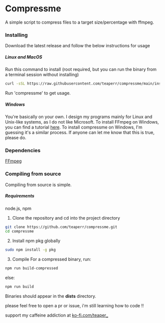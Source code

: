 # Compressme
A simple script to compress files to a target size/percentage with ffmpeg.

### Installing
Download the latest release and follow the below instructions for usage

##### Linux and MacOS
Run this command to install (root required, but you can run the binary from a terminal session without installing)
```bash
curl -sSL https://raw.githubusercontent.com/teaperr/compressme/main/install.sh | bash
```
Run 'compressme' to get usage.

##### Windows
You're basically on your own. I design my programs mainly for Linux and Unix-like systems, as I do not like Microsoft.
To install FFmpeg on Windows, you can find a tutorial [here](https://phoenixnap.com/kb/ffmpeg-windows).
To install compressme on Windows, I'm guessing it's a similar process. If anyone can let me know that this is true, please do.

### Dependencies
[FFmpeg](https://ffmpeg.org/)

### Compiling from source
Compiling from source is simple.

##### Requirements
node.js, npm

1) Clone the repository and cd into the project directory
```bash
git clone https://github.com/teaperr/compressme.git
cd compressme
```
2) Install npm pkg globally
```bash
sudo npm install -g pkg
```
3) Compile
For a compressed binary, run:
```bash
npm run build-compressed
```
else:
```bash
npm run build
```

Binaries should appear in the **dists** directory.

please feel free to open a pr or issue, i'm still learning how to code !!

support my caffeine addiction at [ko-fi.com/teaper_](https://ko-fi.com/teaper_)
